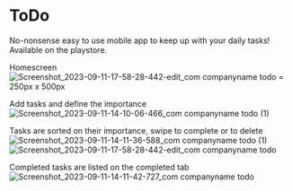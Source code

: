 # ToDo
No-nonsense easy to use mobile app to keep up with your daily tasks! Available on the playstore.

Homescreen
![Screenshot_2023-09-11-17-58-28-442-edit_com companyname todo = 250px x 500px](https://github.com/Woetroer/ToDo/assets/92635454/55900e01-15d0-498d-be62-c8f1ff1ee33e)

Add tasks and define the importance
![Screenshot_2023-09-11-14-10-06-466_com companyname todo (1)](https://github.com/Woetroer/ToDo/assets/92635454/1c6db892-78d5-460f-a443-95530b6dc382)

Tasks are sorted on their importance, swipe to complete or to delete
![Screenshot_2023-09-11-14-11-36-588_com companyname todo (1)](https://github.com/Woetroer/ToDo/assets/92635454/4c279642-4898-49f7-86d7-49cead26dd5c)
![Screenshot_2023-09-11-17-58-28-442-edit_com companyname todo](https://github.com/Woetroer/ToDo/assets/92635454/4be78fdb-7315-4492-8f3e-c5714fd6b02d)

Completed tasks are listed on the completed tab
![Screenshot_2023-09-11-14-11-42-727_com companyname todo](https://github.com/Woetroer/ToDo/assets/92635454/e47885a9-b2e1-45d0-83fa-c0fea1a179dc)
